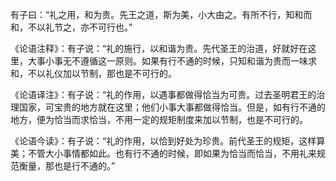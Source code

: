 有子曰：“礼之用，和为贵。先王之道，斯为美，小大由之。有所不行，知和而和，不以礼节之，亦不可行也。”

《论语注释》：有子说：“礼的施行，以和谐为贵。先代圣王的治道，好就好在这里，大事小事无不遵循这一原则。如果有行不通的时候，只知和谐为贵而一味求和，不以礼仪加以节制，那也是不可行的。

《论语译注》：有子说：“礼的作用，以遇事都做得恰当为可贵。过去圣明君王的治理国家，可宝贵的地方就在这里；他们小事大事都做得恰当。但是，如有行不通的地方，便为恰当而求恰当，不用一定的规矩制度来加以节制，也是不可行的。  

《论语今读》：有子说：“礼的作用，以恰到好处为珍贵。前代圣王的规矩，这样算美；不管大小事情都如此。也有行不通的时候，即如果为恰当而恰当，不用礼来规范衡量，那也是行不通的。”  